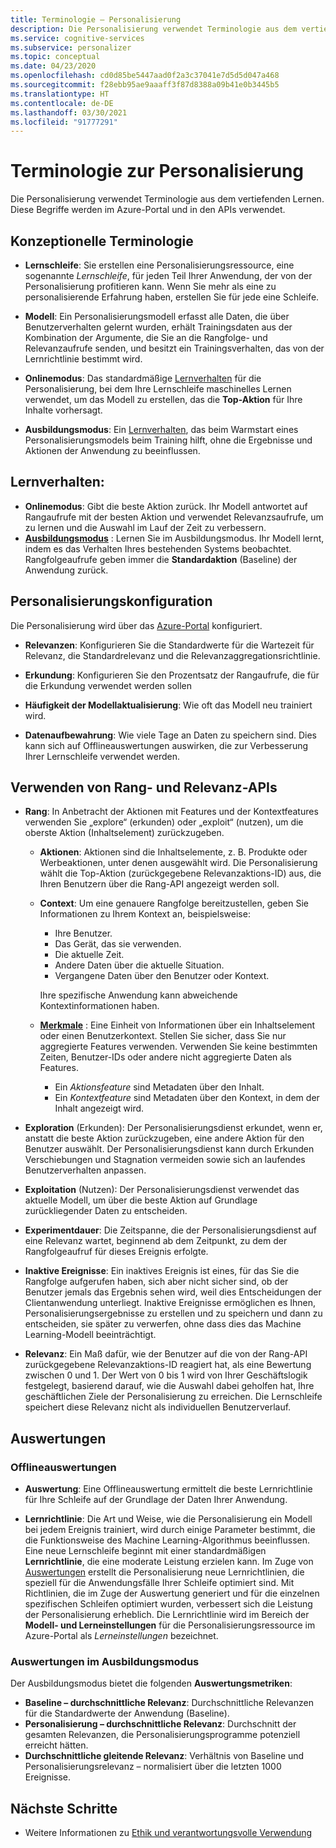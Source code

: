 ```yaml
---
title: Terminologie – Personalisierung
description: Die Personalisierung verwendet Terminologie aus dem vertiefenden Lernen. Diese Begriffe werden im Azure-Portal und in den APIs verwendet.
ms.service: cognitive-services
ms.subservice: personalizer
ms.topic: conceptual
ms.date: 04/23/2020
ms.openlocfilehash: cd0d85be5447aad0f2a3c37041e7d5d5d047a468
ms.sourcegitcommit: f28ebb95ae9aaaff3f87d8388a09b41e0b3445b5
ms.translationtype: HT
ms.contentlocale: de-DE
ms.lasthandoff: 03/30/2021
ms.locfileid: "91777291"
---
```

# <a name="personalizer-terminology"></a>Terminologie zur Personalisierung

Die Personalisierung verwendet Terminologie aus dem vertiefenden Lernen. Diese Begriffe werden im Azure-Portal und in den APIs verwendet.

## <a name="conceptual-terminology"></a>Konzeptionelle Terminologie

* **Lernschleife**: Sie erstellen eine Personalisierungsressource, eine sogenannte _Lernschleife_, für jeden Teil Ihrer Anwendung, der von der Personalisierung profitieren kann. Wenn Sie mehr als eine zu personalisierende Erfahrung haben, erstellen Sie für jede eine Schleife.

* **Modell**: Ein Personalisierungsmodell erfasst alle Daten, die über Benutzerverhalten gelernt wurden, erhält Trainingsdaten aus der Kombination der Argumente, die Sie an die Rangfolge- und Relevanzaufrufe senden, und besitzt ein Trainingsverhalten, das von der Lernrichtlinie bestimmt wird.

* **Onlinemodus**: Das standardmäßige [Lernverhalten](#learning-behavior) für die Personalisierung, bei dem Ihre Lernschleife maschinelles Lernen verwendet, um das Modell zu erstellen, das die **Top-Aktion** für Ihre Inhalte vorhersagt.

* **Ausbildungsmodus**: Ein [Lernverhalten](#learning-behavior), das beim Warmstart eines Personalisierungsmodels beim Training hilft, ohne die Ergebnisse und Aktionen der Anwendung zu beeinflussen.

## <a name="learning-behavior"></a>Lernverhalten:

* **Onlinemodus**: Gibt die beste Aktion zurück. Ihr Modell antwortet auf Rangaufrufe mit der besten Aktion und verwendet Relevanzsaufrufe, um zu lernen und die Auswahl im Lauf der Zeit zu verbessern.
* **[Ausbildungsmodus](concept-apprentice-mode.md)** : Lernen Sie im Ausbildungsmodus. Ihr Modell lernt, indem es das Verhalten Ihres bestehenden Systems beobachtet. Rangfolgeaufrufe geben immer die **Standardaktion** (Baseline) der Anwendung zurück.

## <a name="personalizer-configuration"></a>Personalisierungskonfiguration

Die Personalisierung wird über das [Azure-Portal](https://portal.azure.com) konfiguriert.

* **Relevanzen**: Konfigurieren Sie die Standardwerte für die Wartezeit für Relevanz, die Standardrelevanz und die Relevanzaggregationsrichtlinie.

* **Erkundung**: Konfigurieren Sie den Prozentsatz der Rangaufrufe, die für die Erkundung verwendet werden sollen

* **Häufigkeit der Modellaktualisierung**: Wie oft das Modell neu trainiert wird.

* **Datenaufbewahrung**: Wie viele Tage an Daten zu speichern sind. Dies kann sich auf Offlineauswertungen auswirken, die zur Verbesserung Ihrer Lernschleife verwendet werden.

## <a name="use-rank-and-reward-apis"></a>Verwenden von Rang- und Relevanz-APIs

* **Rang**: In Anbetracht der Aktionen mit Features und der Kontextfeatures verwenden Sie „explore“ (erkunden) oder „exploit“ (nutzen), um die oberste Aktion (Inhaltselement) zurückzugeben.

    * **Aktionen**: Aktionen sind die Inhaltselemente, z. B. Produkte oder Werbeaktionen, unter denen ausgewählt wird. Die Personalisierung wählt die Top-Aktion (zurückgegebene Relevanzaktions-ID) aus, die Ihren Benutzern über die Rang-API angezeigt werden soll.

    * **Context**: Um eine genauere Rangfolge bereitzustellen, geben Sie Informationen zu Ihrem Kontext an, beispielsweise:
        * Ihre Benutzer.
        * Das Gerät, das sie verwenden.
        * Die aktuelle Zeit.
        * Andere Daten über die aktuelle Situation.
        * Vergangene Daten über den Benutzer oder Kontext.

        Ihre spezifische Anwendung kann abweichende Kontextinformationen haben.

    * **[Merkmale](concepts-features.md)** : Eine Einheit von Informationen über ein Inhaltselement oder einen Benutzerkontext. Stellen Sie sicher, dass Sie nur aggregierte Features verwenden. Verwenden Sie keine bestimmten Zeiten, Benutzer-IDs oder andere nicht aggregierte Daten als Features.

        * Ein _Aktionsfeature_ sind Metadaten über den Inhalt.
        * Ein _Kontextfeature_ sind Metadaten über den Kontext, in dem der Inhalt angezeigt wird.

* **Exploration** (Erkunden): Der Personalisierungsdienst erkundet, wenn er, anstatt die beste Aktion zurückzugeben, eine andere Aktion für den Benutzer auswählt. Der Personalisierungsdienst kann durch Erkunden Verschiebungen und Stagnation vermeiden sowie sich an laufendes Benutzerverhalten anpassen.

* **Exploitation** (Nutzen): Der Personalisierungsdienst verwendet das aktuelle Modell, um über die beste Aktion auf Grundlage zurückliegender Daten zu entscheiden.

* **Experimentdauer**: Die Zeitspanne, die der Personalisierungsdienst auf eine Relevanz wartet, beginnend ab dem Zeitpunkt, zu dem der Rangfolgeaufruf für dieses Ereignis erfolgte.

* **Inaktive Ereignisse**: Ein inaktives Ereignis ist eines, für das Sie die Rangfolge aufgerufen haben, sich aber nicht sicher sind, ob der Benutzer jemals das Ergebnis sehen wird, weil dies Entscheidungen der Clientanwendung unterliegt. Inaktive Ereignisse ermöglichen es Ihnen, Personalisierungsergebnisse zu erstellen und zu speichern und dann zu entscheiden, sie später zu verwerfen, ohne dass dies das Machine Learning-Modell beeinträchtigt.


* **Relevanz**: Ein Maß dafür, wie der Benutzer auf die von der Rang-API zurückgegebene Relevanzaktions-ID reagiert hat, als eine Bewertung zwischen 0 und 1. Der Wert von 0 bis 1 wird von Ihrer Geschäftslogik festgelegt, basierend darauf, wie die Auswahl dabei geholfen hat, Ihre geschäftlichen Ziele der Personalisierung zu erreichen. Die Lernschleife speichert diese Relevanz nicht als individuellen Benutzerverlauf.

## <a name="evaluations"></a>Auswertungen

### <a name="offline-evaluations"></a>Offlineauswertungen

* **Auswertung**: Eine Offlineauswertung ermittelt die beste Lernrichtlinie für Ihre Schleife auf der Grundlage der Daten Ihrer Anwendung.

* **Lernrichtlinie**: Die Art und Weise, wie die Personalisierung ein Modell bei jedem Ereignis trainiert, wird durch einige Parameter bestimmt, die die Funktionsweise des Machine Learning-Algorithmus beeinflussen. Eine neue Lernschleife beginnt mit einer standardmäßigen **Lernrichtlinie**, die eine moderate Leistung erzielen kann. Im Zuge von [Auswertungen](concepts-offline-evaluation.md) erstellt die Personalisierung neue Lernrichtlinien, die speziell für die Anwendungsfälle Ihrer Schleife optimiert sind. Mit Richtlinien, die im Zuge der Auswertung generiert und für die einzelnen spezifischen Schleifen optimiert wurden, verbessert sich die Leistung der Personalisierung erheblich. Die Lernrichtlinie wird im Bereich der **Modell- und Lerneinstellungen** für die Personalisierungsressource im Azure-Portal als _Lerneinstellungen_ bezeichnet.

### <a name="apprentice-mode-evaluations"></a>Auswertungen im Ausbildungsmodus

Der Ausbildungsmodus bietet die folgenden **Auswertungsmetriken**:
* **Baseline – durchschnittliche Relevanz**:  Durchschnittliche Relevanzen für die Standardwerte der Anwendung (Baseline).
* **Personalisierung – durchschnittliche Relevanz**: Durchschnitt der gesamten Relevanzen, die Personalisierungsprogramme potenziell erreicht hätten.
* **Durchschnittliche gleitende Relevanz**: Verhältnis von Baseline und Personalisierungsrelevanz – normalisiert über die letzten 1000 Ereignisse.

## <a name="next-steps"></a>Nächste Schritte

* Weitere Informationen zu [Ethik und verantwortungsvolle Verwendung](ethics-responsible-use.md)